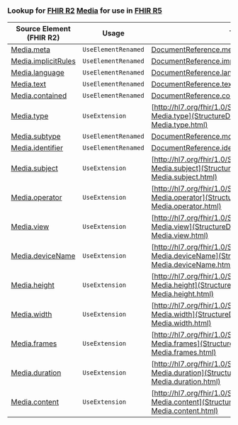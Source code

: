 ### Lookup for [FHIR R2](https://hl7.org/fhir/DSTU2/) [Media](https://hl7.org/fhir/DSTU2/Media.html) for use in [FHIR R5](https://hl7.org/fhir/R5/)

| Source Element (FHIR R2) | Usage | Target |
| -------------- | ----- | ------ |
| [Media.meta](https://hl7.org/fhir/DSTU2/Media.html#resource) | `UseElementRenamed` | [DocumentReference.meta](https://hl7.org/fhir/R5/DocumentReference.html#resource) |
| [Media.implicitRules](https://hl7.org/fhir/DSTU2/Media.html#resource) | `UseElementRenamed` | [DocumentReference.implicitRules](https://hl7.org/fhir/R5/DocumentReference.html#resource) |
| [Media.language](https://hl7.org/fhir/DSTU2/Media.html#resource) | `UseElementRenamed` | [DocumentReference.language](https://hl7.org/fhir/R5/DocumentReference.html#resource) |
| [Media.text](https://hl7.org/fhir/DSTU2/Media.html#resource) | `UseElementRenamed` | [DocumentReference.text](https://hl7.org/fhir/R5/DocumentReference.html#resource) |
| [Media.contained](https://hl7.org/fhir/DSTU2/Media.html#resource) | `UseElementRenamed` | [DocumentReference.contained](https://hl7.org/fhir/R5/DocumentReference.html#resource) |
| [Media.type](https://hl7.org/fhir/DSTU2/Media.html#resource) | `UseExtension` | [http://hl7.org/fhir/1.0/StructureDefinition/extension-Media.type](StructureDefinition-ext-R2-Media.type.html) |
| [Media.subtype](https://hl7.org/fhir/DSTU2/Media.html#resource) | `UseElementRenamed` | [DocumentReference.modality](https://hl7.org/fhir/R5/DocumentReference.html#resource) |
| [Media.identifier](https://hl7.org/fhir/DSTU2/Media.html#resource) | `UseElementRenamed` | [DocumentReference.identifier](https://hl7.org/fhir/R5/DocumentReference.html#resource) |
| [Media.subject](https://hl7.org/fhir/DSTU2/Media.html#resource) | `UseExtension` | [http://hl7.org/fhir/1.0/StructureDefinition/extension-Media.subject](StructureDefinition-ext-R2-Media.subject.html) |
| [Media.operator](https://hl7.org/fhir/DSTU2/Media.html#resource) | `UseExtension` | [http://hl7.org/fhir/1.0/StructureDefinition/extension-Media.operator](StructureDefinition-ext-R2-Media.operator.html) |
| [Media.view](https://hl7.org/fhir/DSTU2/Media.html#resource) | `UseExtension` | [http://hl7.org/fhir/1.0/StructureDefinition/extension-Media.view](StructureDefinition-ext-R2-Media.view.html) |
| [Media.deviceName](https://hl7.org/fhir/DSTU2/Media.html#resource) | `UseExtension` | [http://hl7.org/fhir/1.0/StructureDefinition/extension-Media.deviceName](StructureDefinition-ext-R2-Media.deviceName.html) |
| [Media.height](https://hl7.org/fhir/DSTU2/Media.html#resource) | `UseExtension` | [http://hl7.org/fhir/1.0/StructureDefinition/extension-Media.height](StructureDefinition-ext-R2-Media.height.html) |
| [Media.width](https://hl7.org/fhir/DSTU2/Media.html#resource) | `UseExtension` | [http://hl7.org/fhir/1.0/StructureDefinition/extension-Media.width](StructureDefinition-ext-R2-Media.width.html) |
| [Media.frames](https://hl7.org/fhir/DSTU2/Media.html#resource) | `UseExtension` | [http://hl7.org/fhir/1.0/StructureDefinition/extension-Media.frames](StructureDefinition-ext-R2-Media.frames.html) |
| [Media.duration](https://hl7.org/fhir/DSTU2/Media.html#resource) | `UseExtension` | [http://hl7.org/fhir/1.0/StructureDefinition/extension-Media.duration](StructureDefinition-ext-R2-Media.duration.html) |
| [Media.content](https://hl7.org/fhir/DSTU2/Media.html#resource) | `UseExtension` | [http://hl7.org/fhir/1.0/StructureDefinition/extension-Media.content](StructureDefinition-ext-R2-Media.content.html) |
